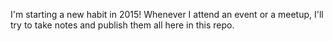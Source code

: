 I'm starting a new habit in 2015! Whenever I attend an event or a meetup, I'll try to take notes and publish them all here in this repo.
